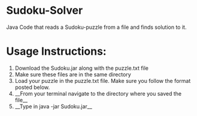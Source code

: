 # Sudoku-Solver
Java Code that reads a Sudoku-puzzle from a file and finds solution to it.

# Usage Instructions:
<ol>
  <li>Download the Sudoku.jar along with the puzzle.txt file</li>
  <li>Make sure these files are in the same directory</li>
  <li>Load your puzzle in the puzzle.txt file. Make sure you follow the format posted below.</li>
  <li>__From your terminal navigate to the directory where you saved the file__</li>
  <li>__Type in java -jar Sudoku.jar__</li>
</ol>
